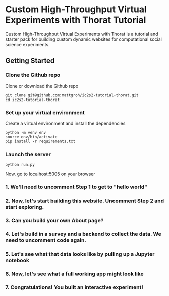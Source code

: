# Custom High-Throughput Virtual Experiments with Thorat Tutorial

Custom High-Throughput Virtual Experiments with Thorat is a tutorial and starter pack for building custom dynamic websites for computational social science experiments.

## Getting Started

### Clone the Github repo

Clone or download the Github repo

```
git clone git@github.com:mattgroh/ic2s2-tutorial-thorat.git
cd ic2s2-tutorial-thorat
```

### Set up your virtual environment

Create a virtual environment and install the dependencies

```
python -m venv env
source env/bin/activate
pip install -r requirements.txt
```

### Launch the server

```
python run.py
```

Now, go to localhost:5005 on your browser 

### 1. We'll need to uncomment Step 1 to get to "hello world"

### 2. Now, let's start building this website. Uncomment Step 2 and start exploring.

### 3. Can you build your own About page?

### 4. Let's build in a survey and a backend to collect the data. We need to uncomment code again. 

### 5. Let's see what that data looks like by pulling up a Jupyter notebook

### 6. Now, let's see what a full working app might look like

### 7. Congratulations! You built an interactive experiment! 
